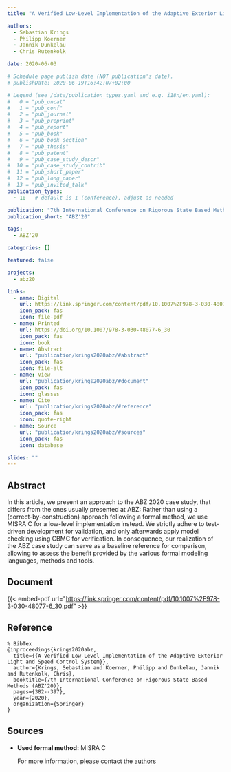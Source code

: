 ```yaml
---
title: "A Verified Low-Level Implementation of the Adaptive Exterior Light and Speed Control System"

authors:
  - Sebastian Krings
  - Philipp Koerner
  - Jannik Dunkelau
  - Chris Rutenkolk

date: 2020-06-03

# Schedule page publish date (NOT publication's date).
# publishDate: 2020-06-19T16:42:07+02:00

# Legend (see /data/publication_types.yaml and e.g. i18n/en.yaml): 
#   0 = "pub_uncat"
#   1 = "pub_conf"
#   2 = "pub_journal"
#   3 = "pub_preprint"
#   4 = "pub_report"
#   5 = "pub_book"
#   6 = "pub_book_section"
#   7 = "pub_thesis"
#   8 = "pub_patent"
#   9 = "pub_case_study_descr"
#  10 = "pub_case_study_contrib"
#  11 = "pub_short_paper"
#  12 = "pub_long_paper"
#  13 = "pub_invited_talk"
publication_types:
  - 10   # default is 1 (conference), adjust as needed

publication: "7th International Conference on Rigorous State Based Methods (ABZ'20)"
publication_short: "ABZ'20"

tags:
  - ABZ'20

categories: []

featured: false

projects:
  - abz20

links:
  - name: Digital
    url: https://link.springer.com/content/pdf/10.1007%2F978-3-030-48077-6_30.pdf
    icon_pack: fas
    icon: file-pdf
  - name: Printed
    url: https://doi.org/10.1007/978-3-030-48077-6_30
    icon_pack: fas
    icon: book
  - name: Abstract
    url: "publication/krings2020abz/#abstract"
    icon_pack: fas
    icon: file-alt
  - name: View
    url: "publication/krings2020abz/#document"
    icon_pack: fas
    icon: glasses
  - name: Cite
    url: "publication/krings2020abz/#reference"
    icon_pack: fas
    icon: quote-right
  - name: Source
    url: "publication/krings2020abz/#sources"
    icon_pack: fas
    icon: database

slides: ""
---
```


## Abstract

In this article, we present an approach to the ABZ 2020 case study, that differs from the ones usually presented at ABZ: Rather than using a (correct-by-construction) approach following a formal method, we use MISRA C for a low-level implementation instead. We strictly adhere to test-driven development for validation, and only afterwards apply model checking using CBMC for verification. In consequence, our realization of the ABZ case study can serve as a baseline reference for comparison, allowing to assess the benefit provided by the various formal modeling languages, methods and tools.

## Document

{{< embed-pdf url="https://link.springer.com/content/pdf/10.1007%2F978-3-030-48077-6_30.pdf" >}}

## Reference

```
% BibTex
@inproceedings{krings2020abz,
  title={{A Verified Low-Level Implementation of the Adaptive Exterior Light and Speed Control System}},
  author={Krings, Sebastian and Koerner, Philipp and Dunkelau, Jannik and Rutenkolk, Chris},
  booktitle={7th International Conference on Rigorous State Based Methods (ABZ'20)},
  pages={382--397},
  year={2020},
  organization={Springer}
}
```

## Sources

- **Used formal method:**
  MISRA C

  For more information, please contact the <a href ="mailto:sebastian@krin.gs;p.koerner@hhu.de;jannik.dunkelau@hhu.de;chris.rutenkolk@hhu.de">authors</a>
